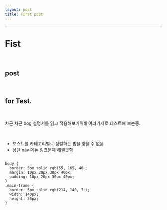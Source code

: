 ```yaml
---
layout: post
title: First post
---
```


---

# Fist

<br>

## post

<br>

## for Test.

<br>

차근 차근 bog 설명서를 읽고 적용해보기위해 여러가지로 테스트해 보는중.

<br>

- 포스트를 카테고리별로 정렬하는 법을 찾을 수 없음<br>
- 상단 nav 메뉴 링크문제 해결못함<br>

```

body {
  border: 5px solid rgb(55, 165, 40);
  margin: 10px 20px 30px 40px;
  padding: 10px 20px 30px 40px;
}
.main-frame {
  border: 5px solid rgb(214, 140, 71);
  width: 140px;
  height: 25px;
}

```
